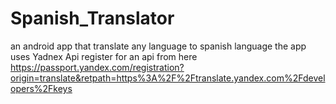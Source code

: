 # Spanish_Translator

an android app that translate any language to spanish language the app uses Yadnex Api 
register for an api from here
https://passport.yandex.com/registration?origin=translate&retpath=https%3A%2F%2Ftranslate.yandex.com%2Fdevelopers%2Fkeys
